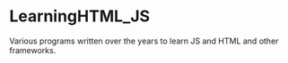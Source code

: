 # LearningHTML_JS
Various programs written over the years to learn JS and HTML and other frameworks. 
